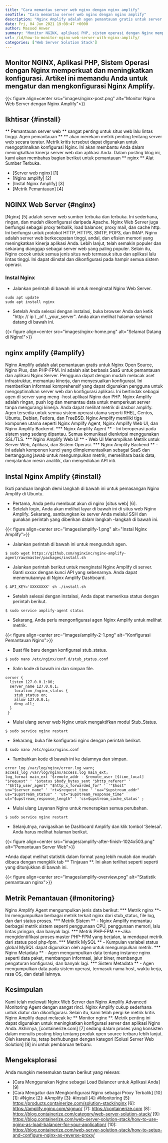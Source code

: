 ```yaml
---
title: "Cara memantau server web nginx dengan nginx amplify" 
seoTitle: "Cara memantau server web nginx dengan nginx amplify" 
description: "Nginx Amplify adalah agen pemantauan gratis untuk server web nginx dan aplikasi PHP. Artikel ini adalah tentang cara memantau server web nginx dengan nginx amplify" 
date: Fri, 04 Jun 2021 19:08:47 +0000
author: Masood Anwer
summary: "Monitor NGINX, aplikasi PHP, sistem operasi dengan Nginx memperkuat dan meningkatkan konfigurasi. Artikel ini memandu Anda untuk mengatur dan mengkonfigurasi Nginx Amplify." 
url: /id/how-to-monitor-nginx-web-server-with-nginx-amplify/
categories: ['Web Server Solution Stack']
---
```


## Monitor NGINX, Aplikasi PHP, Sistem Operasi dengan Nginx memperkuat dan meningkatkan konfigurasi. Artikel ini memandu Anda untuk mengatur dan mengkonfigurasi Nginx Amplify.

{{< figure align=center src="images/nginx-post.png" alt="Monitor Nginx Web Server dengan Nginx Amplify">}}


## Ikhtisar {#install}
** Pemantauan server web ** sangat penting untuk situs web lalu lintas tinggi. Agen pemantauan ** ** akan merekam metrik penting tentang server web secara teratur. Metrik kritis tersebut dapat digunakan untuk mengoptimalkan konfigurasi Nginx. Ini akan membantu Anda dalam meningkatkan kinerja server web dan aplikasi Anda.
Dalam posting blog ini, kami akan membahas bagian berikut untuk pemantauan ** nginx ** Alat Sumber Terbuka.
  * [Server web nginx] [1]
  * [Nginx amplify] [2]
  * [Instal Nginx Amplify] [3]
  * [Metrik Pemantauan] [4]

## NGINX Web Server {#nginx}
[Nginx] [5] adalah server web sumber terbuka dan terbuka. Ini sederhana, ringan, dan mudah dikonfigurasi daripada Apache. Nginx Web Server juga berfungsi sebagai proxy terbalik, load balancer, proxy mail, dan cache http. Ini berfungsi untuk protokol HTTP, HTTPS, SMTP, POP3, dan IMAP. Nginx adalah server web berkecepatan tinggi, andal, dan efisien memori yang meningkatkan kinerja aplikasi Anda. Lebih lanjut, telah semakin populer dan sekarang dianggap sebagai server web yang paling populer. Selain itu, Nginx cocok untuk semua jenis situs web termasuk situs dan aplikasi lalu lintas tinggi. Ini dapat diinstal dan dikonfigurasi pada hampir semua sistem operasi.

### Instal Nginx
  * Jalankan perintah di bawah ini untuk menginstal Nginx Web Server.
```
sudo apt update
sudo apt install nginx
```
  * Setelah Anda selesai dengan instalasi, buka browser Anda dan ketik "http: // ip \ _of \ _your_server". Anda akan melihat halaman selamat datang di bawah ini.

{{< figure align=center src="images/nginx-home.png" alt="Selamat Datang di Nginx!">}}


## nginx amplify {#amplify}
Nginx Amplify adalah alat pemantauan gratis untuk Nginx Open Source, Nginx Plus, dan PHP-FPM. Ini adalah alat berbasis SaaS untuk pemantauan dan aplikasi Nginx Server. Pengguna dapat dengan mudah melacak aset infrastruktur, memantau kinerja, dan menyesuaikan konfigurasi. Ini memberikan informasi komprehensif yang dapat digunakan pengguna untuk mengoptimalkan server web dan konfigurasi aplikasi. Ini bertindak sebagai agen di server yang meng -host aplikasi Nginx dan PHP. Nginx Amplify adalah ringan, push log dan memantau data untuk memperkuat server tanpa mengurangi kinerja. Anda dapat melihat metrik di dasbor amplify. Agen tersedia untuk semua sistem operasi utama seperti RHEL, Centos, Ubuntu, Debian, Fedora, dan FreeBSD. Nginx Amplify memiliki tiga komponen utama seperti Nginx Amplify Agent, Nginx Amplify Web UI, dan Nginx Amplify Backend.
  *** Nginx Amplify Agent ** - Ini beroperasi pada sistem yang sedang dipantau. Semua komunikasi dienkripsi menggunakan SSL/TLS.
  *** Nginx Amplify Web UI ** - Web UI Menampilkan Metrik untuk Server Web, Aplikasi, dan Sistem Operasi.
  *** Nginx Amplify Backend ** - Ini adalah komponen kunci yang diimplementasikan sebagai SaaS dan bertanggung jawab untuk mengumpulkan metrik, memelihara basis data, menjalankan mesin analitik, dan menyediakan API inti.

## Instal Nginx Amplify {#install}
Ikuti panduan langkah demi langkah di bawah ini untuk pemasangan Nginx Amplify di Ubuntu.
  * Pertama, Anda perlu membuat akun di nginx [situs web] [6].
  * Setelah login, Anda akan melihat layar di bawah ini di situs web Nginx Amplify. Sekarang, sambungkan ke server Anda melalui SSH dan gunakan perintah yang diberikan dalam langkah -langkah di bawah ini.

{{< figure align=center src="images/amplify-1.png" alt="Instal Nginx Amplify">}}

  * Jalankan perintah di bawah ini untuk mengunduh agen.
```
$ sudo wget https://github.com/nginxinc/nginx-amplify-agent/raw/master/packages/install.sh
```
  * Jalankan perintah berikut untuk menginstal Nginx Amplify di server. Ganti xxxxx dengan kunci API yang sebenarnya. Anda dapat menemukannya di Nginx Amplify Dashboard.
```
$ API_KEY='XXXXXXXX' sh ./install.sh
```
  * Setelah selesai dengan instalasi, Anda dapat memeriksa status dengan perintah berikut.
```
$ sudo service amplify-agent status
```
  * Sekarang, Anda perlu mengonfigurasi agen Nginx Amplify untuk melihat metrik.

{{< figure align=center src="images/amplify-2-1.png" alt="Konfigurasi Pemantauan Nginx">}}

  * Buat file baru dengan konfigurasi stub_status.
```
$ sudo nano /etc/nginx/conf.d/stub_status.conf
```
  * Salin kode di bawah ini dan simpan file.
```
server {
  listen 127.0.0.1:80;
  server_name 127.0.0.1;
    location /nginx_status {
    stub_status on;
    allow 127.0.0.1;
    deny all;
  }
 }
```
  * Mulai ulang server web Nginx untuk mengaktifkan modul Stub_Status.
```
$ sudo service nginx restart
```
  * Sekarang, buka file konfigurasi nginx dengan perintah berikut.
```
$ sudo nano /etc/nginx/nginx.conf
```
  * Tambahkan kode di bawah ini ke dalamnya dan simpan.
```
error_log /var/log/nginx/error.log warn;
access_log /var/log/nginx/access.log main_ext;
log_format main_ext '$remote_addr - $remote_user [$time_local] "$request" ' '$status $body_bytes_sent "$http_referer" ' '"$http_user_agent" "$http_x_forwarded_for" ' '"$host" sn="$server_name" ' 'rt=$request_time ' 'ua="$upstream_addr" us="$upstream_status" ' 'ut="$upstream_response_time" ul="$upstream_response_length" ' 'cs=$upstream_cache_status' ;
```
  * Mulai ulang Layanan Nginx untuk menerapkan semua perubahan.
```
$ sudo service nginx restart
```
  * Selanjutnya, navigasikan ke Dashboard Amplify dan klik tombol ‘Selesai’. Anda harus melihat halaman berikut.

{{< figure align=center src="images/amplify-after-finish-1024x503.png" alt="Pemantauan Server Web">}}

  *Anda dapat melihat statistik dalam format yang lebih mudah dan mudah dibaca dengan mengklik tab ** Tinjauan **. Ini akan terlihat seperti seperti yang ditunjukkan di bawah ini.

{{< figure align=center src="images/amplify-overview.png" alt="Statistik pemantauan nginx">}}


## Metrik Pemantauan {#monitoring}
Nginx Amplify Agent mengumpulkan jenis data berikut:
  *** Metrik nginx **-Ini mengumpulkan berbagai metrik terkait nginx dari stub_status, file log, dan dari status proses.
  *** Metrik Sistem ** - Nginx Amplify memantau berbagai metrik sistem seperti penggunaan CPU, penggunaan memori, lalu lintas jaringan, dan banyak lagi.
  *** Metrik PHP-FPM **-Jika mengidentifikasi proses master PHP-FPM yang berjalan, ia mendapat metrik dari status pool php-fpm.
  *** Metrik MySQL ** - Kumpulan variabel status global MySQL dapat digunakan oleh agen untuk mengumpulkan metrik.
  *** Nginx Metadata ** - Agen mengumpulkan data tentang instance nginx seperti data paket, membangun informasi, jalur biner, membangun pengaturan konfigurasi, dan banyak lagi.
  *** Sistem Metadata ** - Agen mengumpulkan data pada sistem operasi, termasuk nama host, waktu kerja, rasa OS, dan detail lainnya.

## Kesimpulan
Kami telah melewati Nginx Web Server dan Nginx Amplify Advanced Monitoring Agent dengan sangat rinci. Nginx Amplify cukup sederhana untuk diatur dan dikonfigurasi. Selain itu, kami telah pergi ke metrik kritis Nginx Amplify dapat melacak ke ** Monitor nginx **. Metrik penting ini dapat digunakan untuk meningkatkan konfigurasi server dan aplikasi Nginx Anda.
Akhirnya, [containerize.com] [7] sedang dalam proses yang konsisten dalam menulis posting blog tentang produk open source terbaru lebih lanjut. Oleh karena itu, tetap berhubungan dengan kategori [Solusi Server Web Solution] [8] ini untuk pembaruan terbaru.

## Mengeksplorasi
Anda mungkin menemukan tautan berikut yang relevan:
  * [Cara Menggunakan Nginx sebagai Load Balancer untuk Aplikasi Anda] [9]
  * [Cara Mengatur dan Mengkonfigurasi Nginx sebagai Proxy Terbalik] [10]
[1]: #Nginx
[2]: #Amplify
[3]: #Install
[4]: #Monitoring
[5]: https://products.containerize.com/solution-stack/nginx
[6]: https://amplify.nginx.com/signup/
[7]: https://containerize.com
[8]: https://blog.containerize.com/category/web-server-solution-stack/
[9]: https://blog.containerize.com/web-server-solution-stack/how-to-use-nginx-as-load-balancer-for-your-application/
[10]: https://blog.containerize.com/web-server-solution-stack/how-to-setup-and-configure-nginx-as-reverse-proxy/
